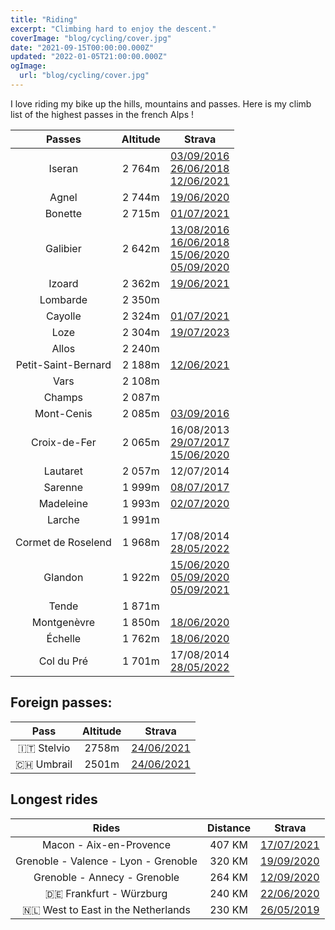 ```yaml
---
title: "Riding"
excerpt: "Climbing hard to enjoy the descent."
coverImage: "blog/cycling/cover.jpg"
date: "2021-09-15T00:00:00.000Z"
updated: "2022-01-05T21:00:00.000Z"
ogImage:
  url: "blog/cycling/cover.jpg"
---
```


I love riding my bike up the hills, mountains and passes. Here is my climb list of the highest passes in the french Alps !

|       Passes        | Altitude |                                                                                                                    Strava                                                                                                                    |
| :-----------------: | :------: | :------------------------------------------------------------------------------------------------------------------------------------------------------------------------------------------------------------------------------------------: |
|       Iseran        |  2 764m  |                        [03/09/2016](https://www.strava.com/activities/698960608) <br> [26/06/2018](https://www.strava.com/activities/1663268559) <br> [12/06/2021](https://www.strava.com/activities/5458407208) <br>                        |
|        Agnel        |  2 744m  |                                                                                          [19/06/2020](https://www.strava.com/activities/3638758412)                                                                                          |
|       Bonette       |  2 715m  |                                                                                          [01/07/2021](https://www.strava.com/activities/5558996690)                                                                                          |
|      Galibier       |  2 642m  | [13/08/2016](https://www.strava.com/activities/674538940)<br> [16/06/2018](https://www.strava.com/activities/3462319482) <br> [15/06/2020](https://www.strava.com/activities/3619501619) <br> [05/09/2020](strava.com/activities/4015860386) |
|       Izoard        |  2 362m  |                                                                                          [19/06/2021](https://www.strava.com/activities/3638758412)                                                                                          |
|      Lombarde       |  2 350m  |
|       Cayolle       |  2 324m  |                                                                                          [01/07/2021](https://www.strava.com/activities/5558996690)                                                                                          |
|        Loze         |  2 304m  |                                                                                          [19/07/2023](https://www.strava.com/activities/9482486310)                                                                                          |
|        Allos        |  2 240m  |                                                                                                                                                                                                                                              |
| Petit-Saint-Bernard |  2 188m  |                                                                                          [12/06/2021](https://www.strava.com/activities/5458407208)                                                                                          |
|        Vars         |  2 108m  |                                                                                                                                                                                                                                              |
|       Champs        |  2 087m  |                                                                                                                                                                                                                                              |
|     Mont-Cenis      |  2 085m  |                                                                                          [03/09/2016](https://www.strava.com/activities/698960608)                                                                                           |
|    Croix-de-Fer     |  2 065m  |                                                  16/08/2013 <br> [29/07/2017](https://www.strava.com/activities/1107454007) <br>[15/06/2020](https://www.strava.com/activities/3619501619)                                                   |
|      Lautaret       |  2 057m  |                                                                                                                  12/07/2014                                                                                                                  |
|       Sarenne       |  1 999m  |                                                                                          [08/07/2017](https://www.strava.com/activities/1092025083)                                                                                          |
|      Madeleine      |  1 993m  |                                                                                          [02/07/2020](https://www.strava.com/activities/627362815)                                                                                           |
|       Larche        |  1 991m  |                                                                                                                                                                                                                                              |
| Cormet de Roselend  |  1 968m  |                                                                                  17/08/2014 <br> [28/05/2022](https://www.strava.com/activities/7216700510)                                                                                  |
|       Glandon       |  1 922m  |                          [15/06/2020](https://www.strava.com/activities/3619501619) <br>[05/09/2020](https://www.strava.com/activities/4015860386) <br >[05/09/2021](https://www.strava.com/activities/5911584998)                           |
|        Tende        |  1 871m  |                                                                                                                                                                                                                                              |
|     Montgenèvre     |  1 850m  |                                                                                          [18/06/2020](https://www.strava.com/activities/3633687460)                                                                                          |
|       Échelle       |  1 762m  |                                                                                          [18/06/2020](https://www.strava.com/activities/3633687460)                                                                                          |
|     Col du Pré      |  1 701m  |                                                                                  17/08/2014 <br>[28/05/2022](https://www.strava.com/activities/7216700510)                                                                                   |

## Foreign passes:

|    Pass    | Altitude |                          Strava                           |
| :--------: | :------: | :-------------------------------------------------------: |
| 🇮🇹 Stelvio |  2758m   | [24/06/2021](http://www.strava.com/activities/5522468792) |
| 🇨🇭 Umbrail |  2501m   | [24/06/2021](http://www.strava.com/activities/5522468792) |

## Longest rides

|                Rides                 | Distance |                          Strava                           |
| :----------------------------------: | :------: | :-------------------------------------------------------: |
|       Macon - Aix-en-Provence        |  407 KM  | [17/07/2021](http://www.strava.com/activities/5643945360) |
| Grenoble - Valence - Lyon - Grenoble |  320 KM  | [19/09/2020](http://www.strava.com/activities/4083737747) |
|     Grenoble - Annecy - Grenoble     |  264 KM  | [12/09/2020](http://www.strava.com/activities/4049807506) |
|       🇩🇪 Frankfurt - Würzburg        |  240 KM  | [22/06/2020](http://www.strava.com/activities/3654523324) |
|  🇳🇱 West to East in the Netherlands  |  230 KM  | [26/05/2019](http://www.strava.com/activities/2399675525) |
